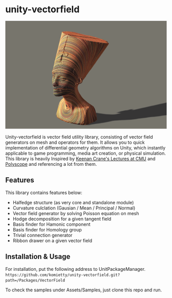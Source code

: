 # unity-vectorfield
 <img src="Documents/ribbon2.png"/>

Unity-vectorfield is vector field utility library, consisting of vector field generators on mesh and operators for them. It allows you to quick implementation of differential geometry algorithms on Unity, which instantly applicable to game programming, media art creation, or physical simulation. This library is heavily Inspired by [Keenan Crane's Lectures at CMU](https://www.cs.cmu.edu/~kmcrane/Projects/DDG/) and [Polyscope](https://github.com/nmwsharp/polyscope) and referencing a lot from them.

## Features
This library contains features below: 
- Halfedge structure (as very core and standalone module)
- Curvature culclation (Gausian / Mean / Principal / Normal)
- Vector field generator by solving Poisson equation on mesh
- Hodge decomposition for a given tangent field 
- Basis finder for Hamonic component
- Basis finder for Homology group
- Trivial connection generator
- Ribbon drawer on a given vector field 

## Installation & Usage
For installation, put the following address to UnitPackageManager.  
`https://github.com/komietty/unity-vectorfield.git?path=/Packages/VectorField`

To check the samples under Assets/Samples, just clone this repo and run.

